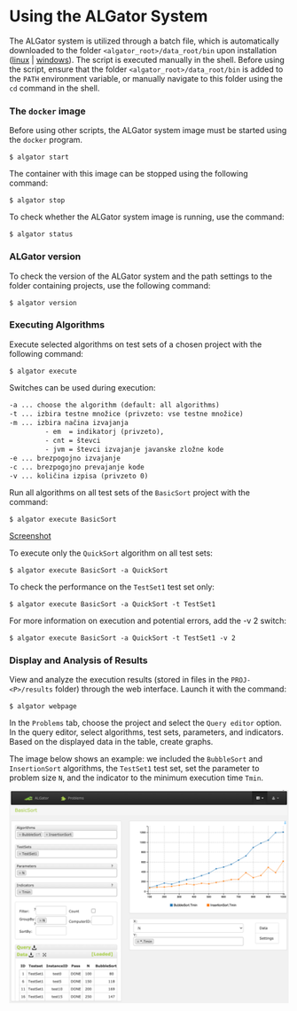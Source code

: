 # Using the ALGator System

  

The ALGator system is utilized through a batch file, which is automatically downloaded to the folder `<algator_root>/data_root/bin` upon installation ([linux](/dist/htmldoc/install_linux.md) | [windows](/dist/htmldoc/install_windows.md)). The script is executed manually in the shell. Before using the script, ensure that the folder `<algator_root>/data_root/bin` is added to the `PATH` environment variable, or manually navigate to this folder using the `cd` command in the shell.


### The ``docker``  image

Before using other scripts, the ALGator system image must be started using the `docker` program.
```
$ algator start 
```

The container with this image can be stopped using the following command:
```
$ algator stop 
```
To check whether the ALGator system image is running, use the command:

```
$ algator status 
```

### ALGator version

To check the version of the ALGator system and the path settings to the folder containing projects, use the following command:

```
$ algator version 
```

### Executing Algorithms

Execute selected algorithms on test sets of a chosen project with the following command:

```
$ algator execute
```

Switches can be used during execution:

```
-a ... choose the algorithm (default: all algorithms)
-t ... izbira testne množice (privzeto: vse testne množice)
-m ... izbira načina izvajanja 
         - em  = indikatorj (privzeto), 
         - cnt = števci
         - jvm = števci izvajanje javanske zložne kode
-e ... brezpogojno izvajanje
-c ... brezpogojno prevajanje kode
-v ... količina izpisa (privzeto 0)
```
Run all algorithms on all test sets of the ``BasicSort`` project with the command:

```
$ algator execute BasicSort
```
<p style="float:rigth;"><a href="/dist/htmldoc/images/execute.png">Screenshot</a>


To execute only the ``QuickSort`` algorithm on all test sets:

```
$ algator execute BasicSort -a QuickSort
```
To check the performance on the ``TestSet1`` test set only:

```
$ algator execute BasicSort -a QuickSort -t TestSet1
```
For more information on execution and potential errors, add the -v 2 switch:

```
$ algator execute BasicSort -a QuickSort -t TestSet1 -v 2
```

### Display and Analysis of Results

View and analyze the execution results (stored in files in the ``PROJ-<P>/results`` folder) through the web interface. Launch it with the command:

```
$ algator webpage
```
In the ``Problems`` tab, choose the project and select the ``Query editor`` option. In the query editor, select algorithms, test sets, parameters, and indicators. Based on the displayed data in the table, create graphs.


The image below shows an example: we included the ``BubbleSort`` and ``InsertionSort`` algorithms, the ``TestSet1`` test set, set the parameter to problem size ``N``, and the indicator to the minimum execution time ``Tmin``.

<p style="text-align:center;">
<img width=700 src="images/queryEditor.png" />
</p>
</body>
</html>

  